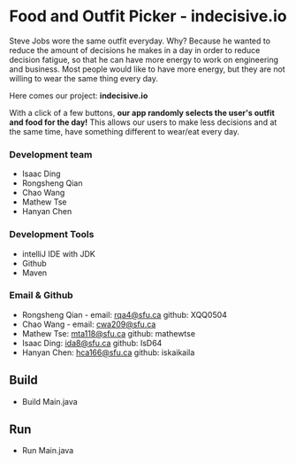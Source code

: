 # Food and Outfit Picker - indecisive.io
Steve Jobs wore the same outfit everyday. 
Why? Because he wanted to reduce the amount of decisions he makes in a day in order to reduce decision fatigue, so that he can have more energy to work on engineering and business.
Most people would like to have more energy, but they are not willing to wear the same thing every day.

Here comes our project: **indecisive.io**

With a click of a few buttons, **our app randomly selects the user's outfit and food for the day!**
This allows our users to make less decisions and at the same time, have something different to wear/eat every day.

### Development team
* Isaac Ding
* Rongsheng Qian
* Chao Wang
* Mathew Tse
* Hanyan Chen

### Development Tools
* intelliJ IDE with JDK
* Github
* Maven

### Email & Github
* Rongsheng Qian - email: rqa4@sfu.ca github: XQQ0504
* Chao Wang - email: cwa209@sfu.ca
* Mathew Tse: mta118@sfu.ca github: mathewtse
* Isaac Ding: ida8@sfu.ca github: IsD64
* Hanyan Chen: hca166@sfu.ca github: iskaikaila


## Build
* Build Main.java


## Run
* Run Main.java

